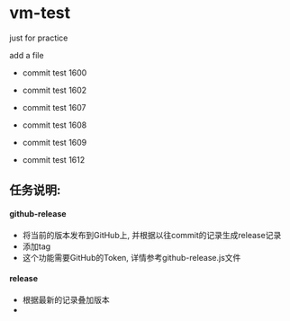 # vm-test
just for practice

add a file

- commit test 1600
- commit test 1602
- commit test 1607
- commit test 1608
- commit test 1609

- commit test 1612

## 任务说明:

#### github-release

- 将当前的版本发布到GitHub上, 并根据以往commit的记录生成release记录
- 添加tag
- 这个功能需要GitHub的Token, 详情参考github-release.js文件

#### release

- 根据最新的记录叠加版本
-